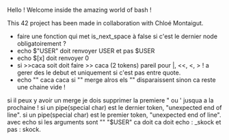 Hello ! Welcome inside the amazing world of bash !

This 42 project has been made in collaboration with Chloé Montaigut.



- faire une fonction qui met is_next_space à false si c'est le dernier node obligatoirement ?
- echo $"USER" doit renvoyer USER et pas $USER
- echo $[x] doit renvoyer 0
- si >>caca  soit doit faire >> caca (2 tokens) pareil pour |, <<, <, > !
a gerer des le debut et uniquement si c'est pas entre quote.
- echo "" caca caca   si "" merge alros els "" disparaissent sinon ca reste une chaine vide !

si il peux y avoir un merge je dois supprimer la premiere " ou ' jusqua a la prochaine !
si un pipe(special char) est le dernier token, "unexpected end of line".
si un pipe(special char) est le premier token, "unexpected end of line".
avec echo si les arguments sont "" "$USER" ca doit ca doit echo : _skock et pas : skock.